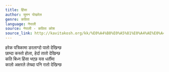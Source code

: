 ```yaml
---
title: हिंसा
author: सुमन पोखरेल
genre: कविता
language: नेपाली
source: नेपाली - कविता कोश
source_link: http://kavitakosh.org/kk/%E0%A4%B8%E0%A5%81%E0%A4%AE%E0%A4%A8_%E0%A4%AA%E0%A5%8B%E0%A4%96%E0%A4%B0%E0%A5%87%E0%A4%B2
---
```


हरेक पत्रिकामा डरलाग्दो पातो देखिन्छ  
छाम्दा कस्तो होला, हेर्दा तातो देखिन्छ  
कति बिध्न हिंसा भएछ यस धर्तीमा  
कालो अक्षरले लेख्दा पनि रातो देखिन्छ
